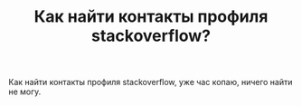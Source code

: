 ﻿---
title: "Как найти контакты профиля stackoverflow?"
se.owner.user_id: 375375
se.owner.display_name: "Pavel"
se.owner.link: "https://ru.meta.stackoverflow.com/users/375375/pavel"
se.link: "https://ru.meta.stackoverflow.com/questions/10204/%d0%9a%d0%b0%d0%ba-%d0%bd%d0%b0%d0%b9%d1%82%d0%b8-%d0%ba%d0%be%d0%bd%d1%82%d0%b0%d0%ba%d1%82%d1%8b-%d0%bf%d1%80%d0%be%d1%84%d0%b8%d0%bb%d1%8f-stackoverflow"
se.question_id: 10204
se.post_type: question
se.score: 0
---
<p>Как найти контакты профиля stackoverflow, уже час копаю, ничего найти не могу.</p>

